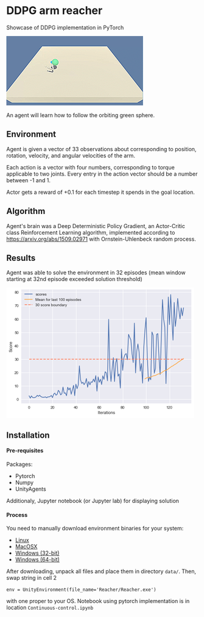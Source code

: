 # DDPG arm reacher
Showcase of DDPG implementation in PyTorch

![Result](insta.gif)

An agent will learn how to follow the orbiting green sphere.

## Environment
Agent is given a vector of 33 observations about corresponding to position, rotation, velocity, and angular velocities of the arm.

Each action is a vector with four numbers, corresponding to torque applicable to two joints. Every entry in the action vector should be a number between -1 and 1.

Actor gets a reward of +0.1 for each timestep it spends in the goal location.

## Algorithm
Agent's brain was a Deep Deterministic Policy Gradient, an Actor-Critic class Reinforcement Learning algorithm, implemented according to https://arxiv.org/abs/1509.02971 with Ornstein-Uhlenbeck random process.

## Results
Agent was able to solve the environment in 32 episodes (mean window starting at 32nd episode exceeded solution threshold)

![Result](result.png)

## Installation
#### Pre-requisites
Packages:
- Pytorch
- Numpy
- UnityAgents

Additionaly, Jupyter notebook (or Jupyter lab) for displaying solution

#### Process
You need to manually download environment binaries for your system:
- [Linux](https://s3-us-west-1.amazonaws.com/udacity-drlnd/P2/Reacher/one_agent/Reacher_Linux.zip)
- [MacOSX](https://s3-us-west-1.amazonaws.com/udacity-drlnd/P2/Reacher/one_agent/Reacher.app.zip)
- [Windows (32-bit)](https://s3-us-west-1.amazonaws.com/udacity-drlnd/P2/Reacher/one_agent/Reacher_Windows_x86.zip)
- [Windows (64-bit)](https://s3-us-west-1.amazonaws.com/udacity-drlnd/P2/Reacher/one_agent/Reacher_Windows_x86_64.zip)
  
After downloading, unpack all files and place them in directory `data/`. Then, swap string in cell 2 
```
env = UnityEnvironment(file_name='Reacher/Reacher.exe')
```
with one proper to your OS. Notebook using pytorch implementation is in location `Continuous-control.ipynb`
